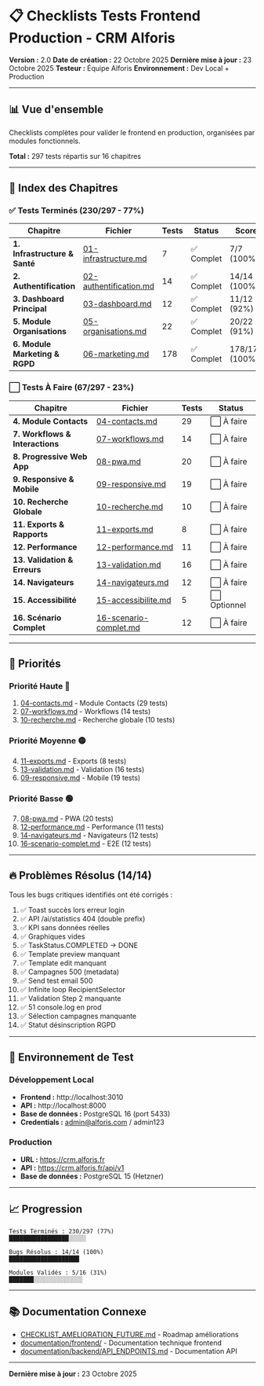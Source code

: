 # 📋 Checklists Tests Frontend Production - CRM Alforis

**Version :** 2.0
**Date de création :** 22 Octobre 2025
**Dernière mise à jour :** 23 Octobre 2025
**Testeur :** Équipe Alforis
**Environnement :** Dev Local + Production

---

## 📊 Vue d'ensemble

Checklists complètes pour valider le frontend en production, organisées par modules fonctionnels.

**Total :** 297 tests répartis sur 16 chapitres

---

## 📑 Index des Chapitres

### ✅ Tests Terminés (230/297 - 77%)

| Chapitre | Fichier | Tests | Status | Score |
|----------|---------|-------|--------|-------|
| **1. Infrastructure & Santé** | [01-infrastructure.md](01-infrastructure.md) | 7 | ✅ Complet | 7/7 (100%) |
| **2. Authentification** | [02-authentification.md](02-authentification.md) | 14 | ✅ Complet | 14/14 (100%) |
| **3. Dashboard Principal** | [03-dashboard.md](03-dashboard.md) | 12 | ✅ Complet | 11/12 (92%) |
| **5. Module Organisations** | [05-organisations.md](05-organisations.md) | 22 | ✅ Complet | 20/22 (91%) |
| **6. Module Marketing & RGPD** | [06-marketing.md](06-marketing.md) | 178 | ✅ Complet | 178/178 (100%) |

### ⬜ Tests À Faire (67/297 - 23%)

| Chapitre | Fichier | Tests | Status |
|----------|---------|-------|--------|
| **4. Module Contacts** | [04-contacts.md](04-contacts.md) | 29 | ⬜ À faire |
| **7. Workflows & Interactions** | [07-workflows.md](07-workflows.md) | 14 | ⬜ À faire |
| **8. Progressive Web App** | [08-pwa.md](08-pwa.md) | 20 | ⬜ À faire |
| **9. Responsive & Mobile** | [09-responsive.md](09-responsive.md) | 19 | ⬜ À faire |
| **10. Recherche Globale** | [10-recherche.md](10-recherche.md) | 10 | ⬜ À faire |
| **11. Exports & Rapports** | [11-exports.md](11-exports.md) | 8 | ⬜ À faire |
| **12. Performance** | [12-performance.md](12-performance.md) | 11 | ⬜ À faire |
| **13. Validation & Erreurs** | [13-validation.md](13-validation.md) | 16 | ⬜ À faire |
| **14. Navigateurs** | [14-navigateurs.md](14-navigateurs.md) | 12 | ⬜ À faire |
| **15. Accessibilité** | [15-accessibilite.md](15-accessibilite.md) | 5 | ⬜ Optionnel |
| **16. Scénario Complet** | [16-scenario-complet.md](16-scenario-complet.md) | 12 | ⬜ À faire |

---

## 🎯 Priorités

### Priorité Haute 🔴
1. [04-contacts.md](04-contacts.md) - Module Contacts (29 tests)
2. [07-workflows.md](07-workflows.md) - Workflows (14 tests)
3. [10-recherche.md](10-recherche.md) - Recherche globale (10 tests)

### Priorité Moyenne 🟡
4. [11-exports.md](11-exports.md) - Exports (8 tests)
5. [13-validation.md](13-validation.md) - Validation (16 tests)
6. [09-responsive.md](09-responsive.md) - Mobile (19 tests)

### Priorité Basse 🟢
7. [08-pwa.md](08-pwa.md) - PWA (20 tests)
8. [12-performance.md](12-performance.md) - Performance (11 tests)
9. [14-navigateurs.md](14-navigateurs.md) - Navigateurs (12 tests)
10. [16-scenario-complet.md](16-scenario-complet.md) - E2E (12 tests)

---

## 🔥 Problèmes Résolus (14/14)

Tous les bugs critiques identifiés ont été corrigés :

1. ✅ Toast succès lors erreur login
2. ✅ API /ai/statistics 404 (double prefix)
3. ✅ KPI sans données réelles
4. ✅ Graphiques vides
5. ✅ TaskStatus.COMPLETED → DONE
6. ✅ Template preview manquant
7. ✅ Template edit manquant
8. ✅ Campagnes 500 (metadata)
9. ✅ Send test email 500
10. ✅ Infinite loop RecipientSelector
11. ✅ Validation Step 2 manquante
12. ✅ 51 console.log en prod
13. ✅ Sélection campagnes manquante
14. ✅ Statut désinscription RGPD

---

## 🔧 Environnement de Test

### Développement Local
- **Frontend :** http://localhost:3010
- **API :** http://localhost:8000
- **Base de données :** PostgreSQL 16 (port 5433)
- **Credentials :** admin@alforis.com / admin123

### Production
- **URL :** https://crm.alforis.fr
- **API :** https://crm.alforis.fr/api/v1
- **Base de données :** PostgreSQL 15 (Hetzner)

---

## 📈 Progression

```
Tests Terminés : 230/297 (77%)
█████████████████░░░░░

Bugs Résolus : 14/14 (100%)
████████████████████

Modules Validés : 5/16 (31%)
███████░░░░░░░░░░░░░░
```

---

## 📚 Documentation Connexe

- [CHECKLIST_AMELIORATION_FUTURE.md](../CHECKLIST_AMELIORATION_FUTURE.md) - Roadmap améliorations
- [documentation/frontend/](../documentation/frontend/) - Documentation technique frontend
- [documentation/backend/API_ENDPOINTS.md](../documentation/backend/API_ENDPOINTS.md) - Documentation API

---

**Dernière mise à jour :** 23 Octobre 2025
